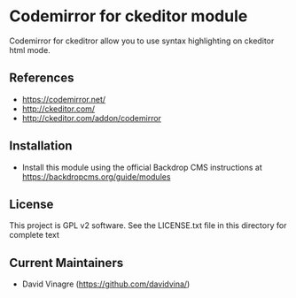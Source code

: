 Codemirror for ckeditor module
=============================

Codemirror for ckeditror allow you to use syntax highlighting on ckeditor html mode.

References
----------

- https://codemirror.net/
- http://ckeditor.com/
- http://ckeditor.com/addon/codemirror


Installation
------------

- Install this module using the official Backdrop CMS instructions at
  https://backdropcms.org/guide/modules

License
-------

This project is GPL v2 software. See the LICENSE.txt file in this directory for
complete text


Current Maintainers
-------------------

- David Vinagre (https://github.com/davidvina/)